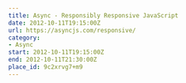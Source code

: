```yaml
---
title: Async - Responsibly Responsive JavaScript
date: 2012-10-11T19:15:00Z
url: https://asyncjs.com/responsive/
category:
- Async
start: 2012-10-11T19:15:00Z
end: 2012-10-11T21:30:00Z
place_id: 9c2xrvg7+m9
---
```

